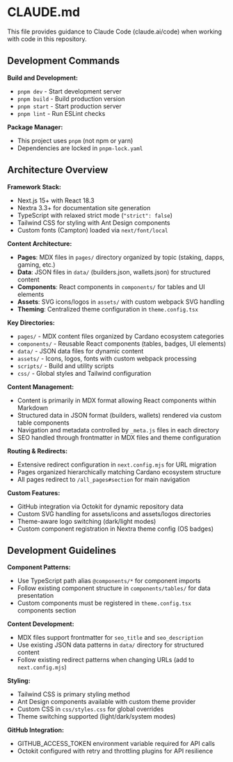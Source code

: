 # CLAUDE.md

This file provides guidance to Claude Code (claude.ai/code) when working with code in this repository.

## Development Commands

**Build and Development:**
- `pnpm dev` - Start development server
- `pnpm build` - Build production version
- `pnpm start` - Start production server
- `pnpm lint` - Run ESLint checks

**Package Manager:**
- This project uses `pnpm` (not npm or yarn)
- Dependencies are locked in `pnpm-lock.yaml`

## Architecture Overview

**Framework Stack:**
- Next.js 15+ with React 18.3
- Nextra 3.3+ for documentation site generation
- TypeScript with relaxed strict mode (`"strict": false`)
- Tailwind CSS for styling with Ant Design components
- Custom fonts (Campton) loaded via `next/font/local`

**Content Architecture:**
- **Pages**: MDX files in `pages/` directory organized by topic (staking, dapps, gaming, etc.)
- **Data**: JSON files in `data/` (builders.json, wallets.json) for structured content
- **Components**: React components in `components/` for tables and UI elements
- **Assets**: SVG icons/logos in `assets/` with custom webpack SVG handling
- **Theming**: Centralized theme configuration in `theme.config.tsx`

**Key Directories:**
- `pages/` - MDX content files organized by Cardano ecosystem categories
- `components/` - Reusable React components (tables, badges, UI elements)
- `data/` - JSON data files for dynamic content
- `assets/` - Icons, logos, fonts with custom webpack processing
- `scripts/` - Build and utility scripts
- `css/` - Global styles and Tailwind configuration

**Content Management:**
- Content is primarily in MDX format allowing React components within Markdown
- Structured data in JSON format (builders, wallets) rendered via custom table components
- Navigation and metadata controlled by `_meta.js` files in each directory
- SEO handled through frontmatter in MDX files and theme configuration

**Routing & Redirects:**
- Extensive redirect configuration in `next.config.mjs` for URL migration
- Pages organized hierarchically matching Cardano ecosystem structure
- All pages redirect to `/all_pages#section` for main navigation

**Custom Features:**
- GitHub integration via Octokit for dynamic repository data
- Custom SVG handling for assets/icons and assets/logos directories
- Theme-aware logo switching (dark/light modes)
- Custom component registration in Nextra theme config (OS badges)

## Development Guidelines

**Component Patterns:**
- Use TypeScript path alias `@components/*` for component imports
- Follow existing component structure in `components/tables/` for data presentation
- Custom components must be registered in `theme.config.tsx` components section

**Content Development:**
- MDX files support frontmatter for `seo_title` and `seo_description`
- Use existing JSON data patterns in `data/` directory for structured content
- Follow existing redirect patterns when changing URLs (add to `next.config.mjs`)

**Styling:**
- Tailwind CSS is primary styling method
- Ant Design components available with custom theme provider
- Custom CSS in `css/styles.css` for global overrides
- Theme switching supported (light/dark/system modes)

**GitHub Integration:**
- GITHUB_ACCESS_TOKEN environment variable required for API calls
- Octokit configured with retry and throttling plugins for API resilience
